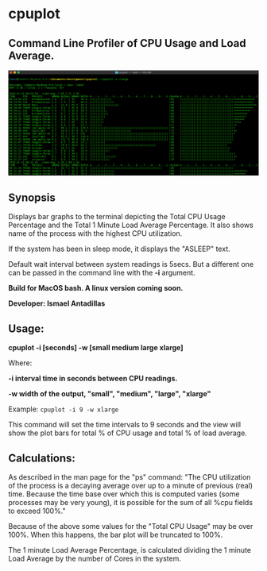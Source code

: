 # cpuplot

## Command Line Profiler of CPU Usage and Load Average.

![](cpuplot%20xlarge%20screenshot.png)


## Synopsis
Displays bar graphs to the terminal depicting the Total CPU Usage Percentage and the Total 1 Minute Load Average Percentage.  It also shows name of the process with the highest CPU utilization.

If the system has been in sleep mode, it displays the "ASLEEP" text.

Default wait interval between system readings is 5secs. But a different one can be passed in the command line with the **-i** argument.

**Build for MacOS bash.  A linux version coming soon.**

**Developer: Ismael Antadillas**



## Usage: 
**cpuplot -i [seconds] -w [small medium large xlarge]**

Where:

**-i interval time in seconds between CPU readings.**

**-w width of the output, "small", "medium", "large", "xlarge"**

Example: `cpuplot -i 9 -w xlarge`

This command will set the time intervals to 9 seconds and the view will show the plot bars for total % of CPU usage and total % of load average.


## Calculations:
As described in the man page for the "ps" command:
"The CPU utilization of the process is a decaying average over up to a
minute of previous (real) time.  Because the time base over which this
is computed varies (some processes may be very young), it is possible
for the sum of all %cpu fields to exceed 100%."

Because of the above some values for the "Total CPU Usage" may be over 100%.
When this happens, the bar plot will be truncated to 100%.

The 1 minute Load Average Percentage, is calculated dividing the 1 minute
Load Average by the number of Cores in the system.
